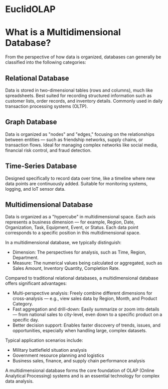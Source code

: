 # EuclidOLAP

# What is a Multidimensional Database?

From the perspective of how data is organized, databases can generally be classified into the following categories:

## Relational Database
Data is stored in two-dimensional tables (rows and columns), much like spreadsheets. Best suited for recording structured information such as customer lists, order records, and inventory details. Commonly used in daily transaction processing systems (OLTP).

## Graph Database
Data is organized as "nodes" and "edges," focusing on the relationships between entities — such as friendship networks, supply chains, or transaction flows. Ideal for managing complex networks like social media, financial risk control, and fraud detection.

## Time-Series Database
Designed specifically to record data over time, like a timeline where new data points are continuously added. Suitable for monitoring systems, logging, and IoT sensor data.

## Multidimensional Database
Data is organized as a "hypercube" in multidimensional space. Each axis represents a business dimension — for example, Region, Date, Organization, Task, Equipment, Event, or Status. Each data point corresponds to a specific position in this multidimensional space.

In a multidimensional database, we typically distinguish:
- Dimension: The perspectives for analysis, such as Time, Region, Department.
- Measure: The numerical values being calculated or aggregated, such as Sales Amount, Inventory Quantity, Completion Rate.

Compared to traditional relational databases, a multidimensional database offers significant advantages:
- Multi-perspective analysis: Freely combine different dimensions for cross-analysis — e.g., view sales data by Region, Month, and Product Category.
- Fast aggregation and drill-down: Easily summarize or zoom into details — from national sales to city-level, even down to a specific product on a specific day.
- Better decision support: Enables faster discovery of trends, issues, and opportunities, especially when handling large, complex datasets.

Typical application scenarios include:
- Military battlefield situation analysis
- Government resource planning and logistics
- Business sales, finance, and supply chain performance analysis

A multidimensional database forms the core foundation of OLAP (Online Analytical Processing) systems and is an essential technology for complex data analysis.
